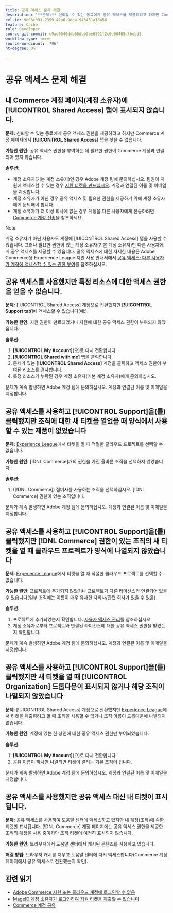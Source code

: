 ```yaml
---
title: 공유 액세스 문제 해결
description: '**문제:** 신뢰할 수 있는 동료에게 공유 액세스를 제공하려고 하지만 Commerce 계정 페이지에서 **공유 액세스** 탭을 찾을 수 없습니다.'
exl-id: 9e03c031-2359-42a6-9de4-943451a16456
feature: Cache
role: Developer
source-git-commit: c9ad6040ddb65dbb3be6591f2c0e00405dfbebd5
workflow-type: tm+mt
source-wordcount: '796'
ht-degree: 0%

---
```


# 공유 액세스 문제 해결

## 내 Commerce 계정 페이지(계정 소유자)에 [!UICONTROL Shared Access] 탭이 표시되지 않습니다.

**문제:** 신뢰할 수 있는 동료에게 공유 액세스 권한을 제공하려고 하지만 Commerce 계정 페이지에서 **[!UICONTROL Shared Access]** 탭을 찾을 수 없습니다.

**가능한 원인:** 공유 액세스 권한을 부여하는 데 필요한 권한이 Commerce 계정과 연결되어 있지 않습니다.

**솔루션:**

* 계정 소유자(기본 계정 소유자)인 경우 Adobe 계정 팀에 문의하십시오. 팀원이 지원에 액세스할 수 있는 경우 [지원 티켓을 만드십시오](https://experienceleague.adobe.com/ko/docs/commerce-knowledge-base/kb/help-center-guide/magento-help-center-user-guide#merchant-not-displayed). 계정과 연결된 이름 및 이메일을 지정합니다.
* 계정 소유자가 아닌 경우 공유 액세스 및 필요한 권한을 제공하기 위해 계정 소유자에게 문의해야 합니다.
* 계정 소유자가 더 이상 회사에 없는 경우 계정을 다른 사용자에게 전송하려면 [Commerce 계정 전송](https://experienceleague.adobe.com/ko/docs/commerce-admin/start/commerce-account/commerce-account-transfer)을 참조하세요.

>[!NOTE]
>
>계정 소유자가 아닌 사용자도 계정에 [!UICONTROL Shared Access] 탭을 사용할 수 있습니다. 그러나 필요한 권한이 있는 계정 소유자(기본 계정 소유자)만 다른 사용자에게 공유 액세스를 제공할 수 있습니다. 공유 액세스에 대한 자세한 내용은 Adobe Commerce용 Experience League 지원 사용 안내서에서 [공유 액세스: 다른 사용자가 계정에 액세스할 수 있는 권한 부여](https://experienceleague.adobe.com/ko/docs/commerce-knowledge-base/kb/help-center-guide/magento-help-center-user-guide#shared-access)를 참조하십시오.

## 공유 액세스를 사용했지만 특정 리소스에 대한 액세스 권한을 얻을 수 없습니다.

**문제:** [!UICONTROL Shared Access] 계정으로 전환했지만 **[!UICONTROL Support tab]**&#x200B;에 액세스할 수 없습니다(예:).

**가능한 원인:** 지원 권한이 만료되었거나 지원에 대한 공유 액세스 권한이 부여되지 않았습니다.

**솔루션:**

1. **[!UICONTROL My Account]**(으)로 다시 전환합니다.
1. **[!UICONTROL Shared with me]** 탭을 클릭합니다.
1. 문제가 있는 **[!UICONTROL Shared Access]** 계정을 클릭하고 액세스 권한이 부여된 리소스를 검사합니다.
1. 특정 리소스가 누락된 경우 계정 소유자(기본 계정 소유자)에게 문의하십시오.

문제가 계속 발생하면 Adobe 계정 팀에 문의하십시오. 계정과 연결된 이름 및 이메일을 지정합니다.

## 공유 액세스를 사용하고 [!UICONTROL Support]을(를) 클릭했지만 조직에 대한 새 티켓을 열었을 때 양식에서 사용할 수 있는 제품이 없었습니다

**문제:** [Experience League](https://experienceleague.adobe.com/home?lang=ko#support)에서 티켓을 열 때 적절한 클라우드 프로젝트를 선택할 수 없습니다.

**가능한 원인:** [!DNL Commerce]개의 권한을 가진 올바른 조직을 선택하지 않았습니다.

**솔루션:**

1. ([!DNL Commerce]) 접미사를 사용하는 조직을 선택하십시오. [!DNL Commerce] 권한이 있는 조직입니다.

문제가 계속 발생하면 Adobe 계정 팀에 문의하십시오. 계정과 연결된 이름 및 이메일을 지정합니다.

## 공유 액세스를 사용하고 [!UICONTROL Support]을(를) 클릭했지만 [!DNL Commerce] 권한이 있는 조직의 새 티켓을 열 때 클라우드 프로젝트가 양식에 나열되지 않았습니다

**문제**: [Experience League](https://experienceleague.adobe.com/home?lang=ko#support)에서 티켓을 열 때 적절한 클라우드 프로젝트를 선택할 수 없습니다.

**가능한 원인**: 프로젝트에 추가되지 않았거나 프로젝트가 다른 라이선스와 연결되어 있을 수 있습니다(일부 조직에는 이름이 매우 유사한 자회사/관련 회사가 있을 수 있음).

**솔루션**:

1. 프로젝트에 추가되었는지 확인합니다. [사용자 액세스 관리](https://experienceleague.adobe.com/ko/docs/commerce-cloud-service/user-guide/project/user-access)를 참조하십시오.
1. 계정 소유자로부터 프로젝트와 연결된 라이선스에 대한 공유 액세스 권한을 받았는지 확인합니다.

문제가 계속 발생하면 Adobe 계정 팀에 문의하십시오. 계정과 연결된 이름 및 이메일을 지정합니다.

## 공유 액세스를 사용하고 [!UICONTROL Support]을(를) 클릭했지만 새 티켓을 열 때 [!UICONTROL Organization] 드롭다운이 표시되지 않거나 해당 조직이 나열되지 않았습니다

**문제**: [!UICONTROL Shared Access] 계정으로 전환했지만 [Experience League](https://experienceleague.adobe.com/home?lang=ko#support)에서 티켓을 제출하려고 할 때 조직을 사용할 수 없거나 조직 이름이 드롭다운에 나열되지 않습니다.

**가능한 원인**: 계정에 있는 한 상인에 대한 공유 액세스 권한만 부여되었습니다.

**솔루션**:

1. **[!UICONTROL My Account]**(으)로 다시 전환합니다.
1. 공유 이름이 하나만 나열되면 티켓이 열리는 기본 조직이 됩니다.

문제가 계속 발생하면 Adobe 계정 팀에 문의하십시오. 계정과 연결된 이름 및 이메일을 지정합니다.

## 공유 액세스를 사용했지만 공유 액세스 대신 내 티켓이 표시됩니다.

**문제:** 공유 액세스를 사용하여 [도움말 센터](https://support.magento.com/hc/us-en/requests)에 액세스하고 있지만 내 계정(조직)에 속한 티켓만 표시됩니다. [!DNL Commerce] 계정 페이지에는 공유 액세스 권한을 제공한 조직의 계정을 사용 중이지만 조직 티켓이 여전히 표시되지 않습니다.

**가능한 원인:** 브라우저에서 도움말 센터에서 캐시된 콘텐츠를 사용하고 있습니다.

**해결 방법:** 브라우저 캐시를 지우고 도움말 센터에 다시 액세스합니다(Commerce 계정 페이지에서 공유 액세스로 전환했는지 확인).

## 관련 읽기

* [Adobe Commerce 지원 또는 클라우드 계정에 로그인할 수 없음](https://experienceleague.adobe.com/ko/docs/commerce-knowledge-base/kb/troubleshooting/miscellaneous/unable-to-log-in-to-support-or-cloud-project)
* [MageID 계정 소유자가 로그인하여 지원 티켓을 제출할 수 없습니다](https://experienceleague.adobe.com/ko/docs/experience-cloud-kcs/kbarticles/ka-25231)
* [Commerce 계정 공유](https://experienceleague.adobe.com/ko/docs/commerce-admin/start/commerce-account/commerce-account-share)
